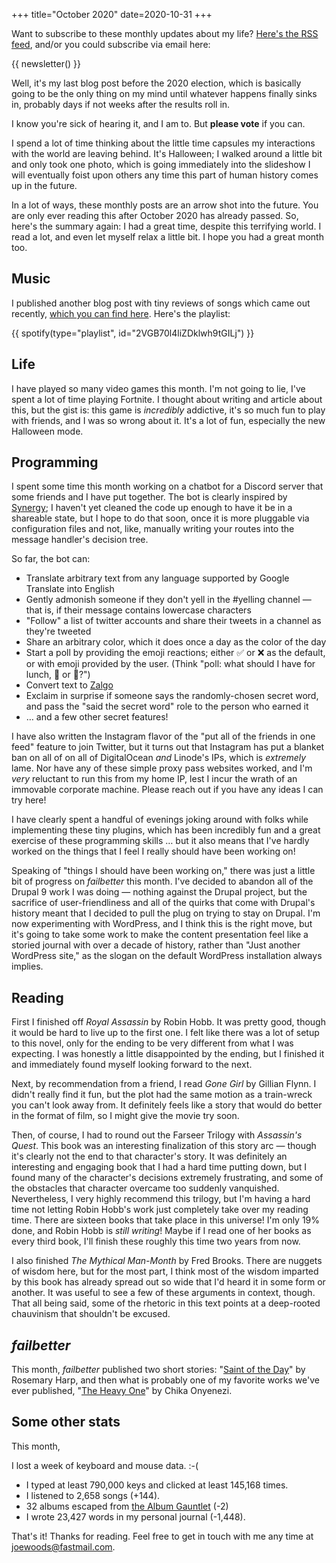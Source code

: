 +++
title="October 2020"
date=2020-10-31
+++

Want to subscribe to these monthly updates about my life?  [Here's the RSS feed](https://blog.joewoods.dev/rss.xml), and/or you could subscribe via email here:

{{ newsletter() }}

Well, it's my last blog post before the 2020 election, which is basically going to be the only thing on my mind until whatever happens finally sinks in, probably days if not weeks after the results roll in.

I know you're sick of hearing it, and I am to.  But **please vote** if you can.

I spend a lot of time thinking about the little time capsules my interactions with the world are leaving behind.  It's Halloween; I walked around a little bit and only took one photo, which is going immediately into the slideshow I will eventually foist upon others any time this part of human history comes up in the future.

In a lot of ways, these monthly posts are an arrow shot into the future.  You are only ever reading this after October 2020 has already passed.  So, here's the summary again:  I had a great time, despite this terrifying world.  I read a lot, and even let myself relax a little bit.  I hope you had a great month too.

## Music

I published another blog post with tiny reviews of songs which came out recently, [which you can find here](/music/202010-best/).  Here's the playlist:

{{ spotify(type="playlist", id="2VGB70l4liZDklwh9tGILj") }}

## Life

I have played so many video games this month.  I'm not going to lie, I've spent a lot of time playing Fortnite.  I thought about writing and article about this, but the gist is:  this game is _incredibly_ addictive, it's so much fun to play with friends, and I was so wrong about it.  It's a lot of fun, especially the new Halloween mode.

## Programming

I spent some time this month working on a chatbot for a Discord server that some friends and I have put together.  The bot is clearly inspired by [Synergy](https://github.com/rjbs/Synergy); I haven't yet cleaned the code up enough to have it be in a shareable state, but I hope to do that soon, once it is more pluggable via configuration files and not, like, manually writing your routes into the message handler's decision tree.

So far, the bot can:

* Translate arbitrary text from any language supported by Google Translate into English
* Gently admonish someone if they don't yell in the #yelling channel — that is, if their message contains lowercase characters
* "Follow" a list of twitter accounts and share their tweets in a channel as they're tweeted
* Share an arbitrary color, which it does once a day as the color of the day
* Start a poll by providing the emoji reactions; either ✅ or ❌ as the default, or with emoji provided by the user.  (Think "poll:  what should I have for lunch, 🌮  or 🍔?")
* Convert text to [Zalgo](http://www.eeemo.net/)
* Exclaim in surprise if someone says the randomly-chosen secret word, and pass the "said the secret word" role to the person who earned it
* … and a few other secret features!

I have also written the Instagram flavor of the "put all of the friends in one feed" feature to join Twitter, but it turns out that Instagram has put a blanket ban on all of on all of DigitalOcean _and_ Linode's IPs, which is _extremely_ lame.  Nor have any of these simple proxy pass websites worked, and I'm _very_ reluctant to run this from my home IP, lest I incur the wrath of an immovable corporate machine.  Please reach out if you have any ideas I can try here!

I have clearly spent a handful of evenings joking around with folks while implementing these tiny plugins, which has been incredibly fun and a great exercise of these programming skills … but it also means that I've hardly worked on the things that I feel I really should have been working on!

Speaking of "things I should have been working on," there was just a little bit of progress on _failbetter_ this month.  I've decided to abandon all of the Drupal 9 work I was doing — nothing against the Drupal project, but the sacrifice of user-friendliness and all of the quirks that come with Drupal's history meant that I decided to pull the plug on trying to stay on Drupal.  I'm now experimenting with WordPress, and I think this is the right move, but it's going to take some work to make the content presentation feel like a storied journal with over a decade of history, rather than "Just another WordPress site," as the slogan on the default WordPress installation always implies.

## Reading

First I finished off _Royal Assassin_ by Robin Hobb. It was pretty good, though it would be hard to live up to the first one. I felt like there was a lot of setup to this novel, only for the ending to be very different from what I was expecting. I was honestly a little disappointed by the ending, but I finished it and immediately found myself looking forward to the next.

Next, by recommendation from a friend, I read _Gone Girl_ by Gillian Flynn. I didn't really find it fun, but the plot had the same motion as a train-wreck you can't look away from. It definitely feels like a story that would do better in the format of film, so I might give the movie try soon.

Then, of course, I had to round out the Farseer Trilogy with _Assassin's Quest_.  This book was an interesting finalization of this story arc — though it's clearly not the end to that character's story.  It was definitely an interesting and engaging book that I had a hard time putting down, but I found many of the character's decisions extremely frustrating, and some of the obstacles that character overcame too suddenly vanquished.  Nevertheless, I very highly recommend this trilogy, but I'm having a hard time not letting Robin Hobb's work just completely take over my reading time.  There are sixteen books that take place in this universe!  I'm only 19% done, and Robin Hobb is _still writing_!  Maybe if I read one of her books as every third book, I'll finish these roughly this time two years from now.

I also finished _The Mythical Man-Month_ by Fred Brooks.  There are nuggets of wisdom here, but for the most part, I think most of the wisdom imparted by this book has already spread out so wide that I'd heard it in some form or another.  It was useful to see a few of these arguments in context, though.  That all being said, some of the rhetoric in this text points at a deep-rooted chauvinism that shouldn't be excused.

## _failbetter_

This month, _failbetter_ published two short stories:  "[Saint of the Day](https://failbetter.com/content/saint-day)" by Rosemary Harp, and then what is probably one of my favorite works we've ever published, "[The Heavy One](https://failbetter.com/content/heavy-one)" by Chika Onyenezi.

## Some other stats

This month,

I lost a week of keyboard and mouse data. :-(

* I typed at least 790,000 keys and clicked at least 145,168 times.
* I listened to 2,658 songs (+144).
* 32 albums escaped from [the Album Gauntlet](/music/the-gauntlet/) (-2)
* I wrote 23,427 words in my personal journal (-1,448).

That's it!  Thanks for reading.  Feel free to get in touch with me any time at joewoods@fastmail.com.
